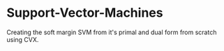 # Support-Vector-Machines
Creating the soft margin SVM from it's primal and dual form from scratch using CVX.
